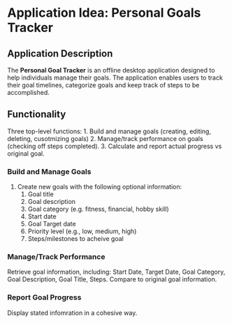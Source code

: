 # Application Idea: Personal Goals Tracker

## Application Description
The **Personal Goal Tracker** is an offline desktop application designed to help individuals manage their goals. The application enables users to track their goal timelines, categorize goals and keep track of steps to be accomplished. 

## Functionality

Three top-level functions: 
    1. Build and manage goals (creating, editing, deleting, cusotmizing goals)
    2. Manage/track performance on goals (checking off steps completed). 
    3. Calculate and report actual progress vs original goal.


### Build and Manage Goals
1. Create new goals with the following optional information:
    1. Goal title
    2. Goal description
    3. Goal category (e.g. fitness, financial, hobby skill)
    4. Start date
    5. Goal Target date 
    6. Priority level (e.g., low, medium, high)
    7. Steps/milestones to acheive goal

### Manage/Track Performance
Retrieve goal information, including: Start Date, Target Date, Goal Category, Goal Description, Goal Title, Steps.
Compare to original goal information.

### Report Goal Progress
Display stated infomration in a cohesive way.
